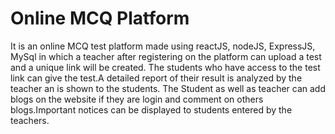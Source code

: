 <h1>Online MCQ Platform</h1>
<p>It is an online MCQ test platform made using reactJS, nodeJS, ExpressJS, MySql in which a teacher after
registering on the platform can upload a test and a unique link will be created. The students who have access to
the test link can give the test.A detailed report of their result is analyzed by the teacher an is shown to the
students. The Student as well as teacher can add blogs on the website if they are login and comment on others
blogs.Important notices can be displayed to students entered by the teachers.</p>
